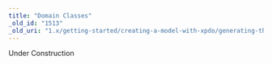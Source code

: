 ```yaml
---
title: "Domain Classes"
_old_id: "1513"
_old_uri: "1.x/getting-started/creating-a-model-with-xpdo/generating-the-model-code/domain-classes"
---
```


<div class="note">Under Construction</div>